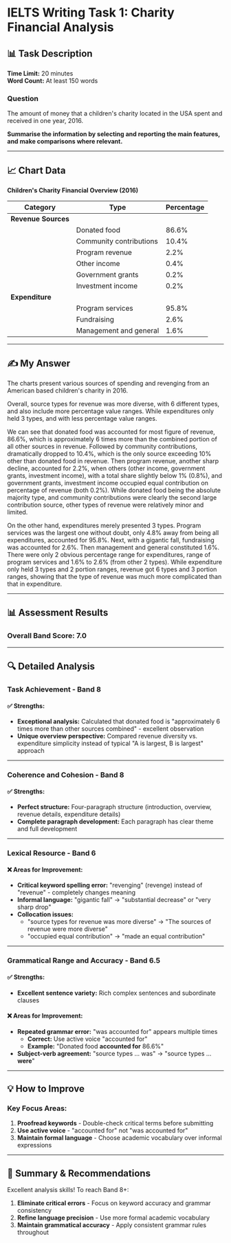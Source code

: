 # IELTS Writing Task 1: Charity Financial Analysis

## 📊 Task Description

**Time Limit:** 20 minutes  
**Word Count:** At least 150 words

### Question
The amount of money that a children's charity located in the USA spent and received in one year, 2016.

**Summarise the information by selecting and reporting the main features, and make comparisons where relevant.**

---

## 📈 Chart Data

**Children's Charity Financial Overview (2016)**

| Category | Type | Percentage |
|----------|------|------------|
| **Revenue Sources** | | |
| | Donated food | 86.6% |
| | Community contributions | 10.4% |
| | Program revenue | 2.2% |
| | Other income | 0.4% |
| | Government grants | 0.2% |
| | Investment income | 0.2% |
| **Expenditure** | | |
| | Program services | 95.8% |
| | Fundraising | 2.6% |
| | Management and general | 1.6% |

---

## ✍️ My Answer

The charts present various sources of spending and revenging from an American based children's charity in 2016.

Overall, source types for revenue was more diverse, with 6 different types, and also include more percentage value ranges. While expenditures only held 3 types, and with less percentage value ranges.

We can see that donated food was accounted for most figure of revenue, 86.6%, which is approximately 6 times more than the combined portion of all other sources in revenue. Followed by community contributions, dramatically dropped to 10.4%, which is the only source exceeding 10% other than donated food in revenue. Then program revenue, another sharp decline, accounted for 2.2%, when others (other income, government grants, investment income), with a total share slightly below 1% (0.8%), and government grants, investment income occupied equal contribution on percentage of revenue (both 0.2%). While donated food being the absolute majority type, and community contributions were clearly the second large contribution source, other types of revenue were relatively minor and limited.

On the other hand, expenditures merely presented 3 types. Program services was the largest one without doubt, only 4.8% away from being all expenditures, accounted for 95.8%. Next, with a gigantic fall, fundraising was accounted for 2.6%. Then management and general constituted 1.6%. There were only 2 obvious percentage range for expenditures, range of program services and 1.6% to 2.6% (from other 2 types). While expenditure only held 3 types and 2 portion ranges, revenue got 6 types and 3 portion ranges, showing that the type of revenue was much more complicated than that in expenditure.

---

## 📊 Assessment Results

### Overall Band Score: **7.0**

---

## 🔍 Detailed Analysis

### **Task Achievement** - Band 8

#### ✅ **Strengths:**
- **Exceptional analysis:** Calculated that donated food is "approximately 6 times more than other sources combined" - excellent observation
- **Unique overview perspective:** Compared revenue diversity vs. expenditure simplicity instead of typical "A is largest, B is largest" approach

---

### **Coherence and Cohesion** - Band 8

#### ✅ **Strengths:**
- **Perfect structure:** Four-paragraph structure (introduction, overview, revenue details, expenditure details)
- **Complete paragraph development:** Each paragraph has clear theme and full development

---

### **Lexical Resource** - Band 6

#### ❌ **Areas for Improvement:**
- **Critical keyword spelling error:** "revenging" (revenge) instead of "revenue" - completely changes meaning
- **Informal language:** "gigantic fall" → "substantial decrease" or "very sharp drop"
- **Collocation issues:**
  - "source types for revenue was more diverse" → "The sources of revenue were more diverse"
  - "occupied equal contribution" → "made an equal contribution"

---

### **Grammatical Range and Accuracy** - Band 6.5

#### ✅ **Strengths:**
- **Excellent sentence variety:** Rich complex sentences and subordinate clauses

#### ❌ **Areas for Improvement:**
- **Repeated grammar error:** "was accounted for" appears multiple times
  - **Correct:** Use active voice "accounted for"
  - **Example:** "Donated food **accounted for** 86.6%"
- **Subject-verb agreement:** "source types ... was" → "source types ... **were**"

---

## 💡 How to Improve

### **Key Focus Areas:**

1. **Proofread keywords** - Double-check critical terms before submitting
2. **Use active voice** - "accounted for" not "was accounted for"
3. **Maintain formal language** - Choose academic vocabulary over informal expressions

---

## 📝 **Summary & Recommendations**

Excellent analysis skills! To reach Band 8+:

1. **Eliminate critical errors** - Focus on keyword accuracy and grammar consistency
2. **Refine language precision** - Use more formal academic vocabulary
3. **Maintain grammatical accuracy** - Apply consistent grammar rules throughout